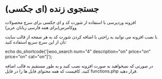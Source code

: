 # جستجوی زنده (ای جکسی)
 افزونه وردپرسی با استفاده از شورت کد و ای جکسی برای سرچ محصولات ووکامرس(برای همه فارسی زبانان عزیز)

 با نصب افزونه می توانید به راحتی با اضافه کردن شورت کد به هر صفحه از قالب سایت تان از این سرچ سریع استفاده کنید:

 echo do_shortcode('[woo_search num="4" description="on" price="on" price="on" cat="on"]');


در صورتی که نمیخواهید به صورت افزونه نصب کنید و به طور مستقیم به قالب اضافه کنید، کافیست که همه محتوای فایل ها را در فایل functions.php قرار دهید.
